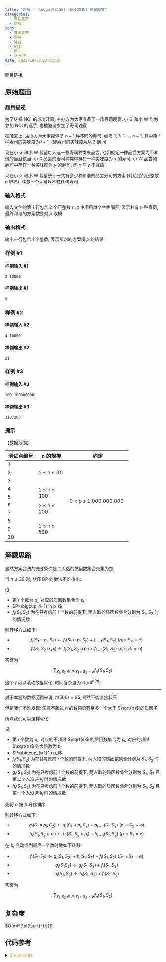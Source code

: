 ```yaml
---
title: "题解 - [Luogu P2150] [NOI2015] 寿司晚宴"
categories:
  - 算法竞赛
  - 题解
tags:
  - 算法竞赛
  - 题解
  - 洛谷
  - NOI
  - DP
  - 状压DP
date: 2022-10-22 23:02:15
---
```


[题目链接](https://www.luogu.com.cn/problem/P2150)

<!-- more -->

## 原始题面

### 题目描述

为了庆祝 NOI 的成功开幕, 主办方为大家准备了一场寿司晚宴. 小 G 和小 W 作为参加 NOI 的选手, 也被邀请参加了寿司晚宴

在晚宴上, 主办方为大家提供了 $n−1$ 种不同的寿司, 编号 $1,2,3,\ldots,n-1$, 其中第 $i$ 种寿司的美味度为 $i+1$. (即寿司的美味度为从 $2$ 到 $n$)

现在小 G 和小 W 希望每人选一些寿司种类来品尝, 他们规定一种品尝方案为不和谐的当且仅当: 小 G 品尝的寿司种类中存在一种美味度为 $x$ 的寿司, 小 W 品尝的寿司中存在一种美味度为 $y$ 的寿司, 而 $x$ 与 $y$ 不互质

现在小 G 和小 W 希望统计一共有多少种和谐的品尝寿司的方案 (对给定的正整数 $p$ 取模). 注意一个人可以不吃任何寿司

### 输入格式

输入文件的第 $1$ 行包含 $2$ 个正整数 $n, p$ 中间用单个空格隔开, 表示共有 $n$ 种寿司, 最终和谐的方案数要对 $p$ 取模

### 输出格式

输出一行包含 $1$ 个整数, 表示所求的方案模 $p$ 的结果

### 样例 #1

#### 样例输入 #1

```input1
3 10000
```

#### 样例输出 #1

```output1
9
```

### 样例 #2

#### 样例输入 #2

```input2
4 10000
```

#### 样例输出 #2

```output2
21
```

### 样例 #3

#### 样例输入 #3

```input3
100 100000000
```

#### 样例输出 #3

```output3
3107203
```

### 提示

【数据范围】

<table style="undefined;table-layout: fixed; width: 400px">
<colgroup>
<col style="width: 100px">
<col style="width: 100px">
<col style="width: 200px">
</colgroup>
<thead>
  <tr>
    <th>测试点编号</th>
    <th>n 的规模</th>
    <th>约定</th>
  </tr>
</thead>
<tbody>
  <tr>
    <td>1</td>
    <td rowspan="3">2 ≤ n ≤ 30<br></td>
    <td rowspan="10">0 &lt; p ≤ 1,000,000,000</td>
  </tr>
  <tr>
    <td>2</td>
  </tr>
  <tr>
    <td>3</td>
  </tr>
  <tr>
    <td>4</td>
    <td rowspan="2">2 ≤ n ≤ 100</td>
  </tr>
  <tr>
    <td>5</td>
  </tr>
  <tr>
    <td>6</td>
    <td rowspan="2">2 ≤ n ≤ 200</td>
  </tr>
  <tr>
    <td>7</td>
  </tr>
  <tr>
    <td>8</td>
    <td rowspan="3">2 ≤ n ≤ 500</td>
  </tr>
  <tr>
    <td>9</td>
  </tr>
  <tr>
    <td>10</td>
  </tr>
</tbody>
</table>

## 解题思路

显然方案合法的充要条件是二人选的质因数集合交集为空

当 $n\leq 30$ 时, 状压 DP 的做法不难得出:

设

- 第 $i$ 个数为 $a_i$, 对应的质因数集合为 $p_i$
- $P=\bigcup_{i=1}^n p_i$
- $f_i(S_1,S_2)$ 为在只考虑前 $i$ 个数的前提下, 两人取的质因数集合分别为 $S_1$, $S_2$ 时的情况数

则转移方式如下:

- $$f_i(S_1\cup p_i,S_2)\leftarrow f_i(S_1\cup p_i,S_2)+f_{i-1}(S_1,S_2)~(p_i\cap S_2=\varnothing)$$
- $$f_i(S_1,S_2\cup p_i)\leftarrow f_i(S_1,S_2\cup p_i)+f_{i-1}(S_1,S_2)~(p_i\cap S_1=\varnothing)$$

答案为

$$\sum_{S_1,S_2\in P; S_1\cap S_2=\varnothing}f_n(S_1,S_2)$$

这个 $f$ 可以滚动数组优化, 时间复杂度为 $O(n4^{\pi(n)})$

---

对于本题的数据范围来说, $\pi(500)=95$, 显然不能直接状压

但是我们不难发现: 任意不超过 $n$ 的数只能有至多一个大于 $\sqrt{n}$ 的质因子

所以我们可以这样优化:

设

- 第 $i$ 个数为 $a_i$, 对应的不超过 $\sqrt{n}$ 的质因数集合为 $p_i$, 对应的超过 $\sqrt{n}$ 的大质数为 $b_i$
- $P=\bigcup_{i=1}^n p_i$
- $f_i(S_1,S_2)$ 为在只考虑前 $i$ 个数的前提下, 两人取的质因数集合分别为 $S_1$, $S_2$ 时的情况数
- $g_i(S_1,S_2)$ 为在只考虑前 $i$ 个数的前提下, 两人取的质因数集合分别为 $S_1$, $S_2$ 且第二个人没选 $b_i$ 时的情况数
- $h_i(S_1,S_2)$ 为在只考虑前 $i$ 个数的前提下, 两人取的质因数集合分别为 $S_1$, $S_2$ 且第一个人没选 $b_i$ 时的情况数

先将 $a$ 按 $b$ 升序排序

则转移方式如下:

- $$g_i(S_1\cup p_i,S_2)\leftarrow g_i(S_1\cup p_i,S_2)+g_{i-1}(S_1,S_2)~(p_i\cap S_2=\varnothing)$$
- $$h_i(S_1,S_2\cup p_i)\leftarrow h_i(S_1,S_2\cup p_i)+h_{i-1}(S_1,S_2)~(p_i\cap S_1=\varnothing)$$

在 $b_i$ 变动或到最后一个数时做如下转移

- $$f_i(S_1,S_2)\leftarrow g_i(S_1,S_2)+h_i(S_1,S_2)-f_i(S_1,S_2)~(S_1\cap S_2=\varnothing)$$
- $$g_i(S_1S_2)\leftarrow g_i(S_1,S_2)+f_i(S_1,S_2)$$
- $$h_i(S_1,S_2)\leftarrow h_i(S_1,S_2)+f_i(S_1,S_2)$$

答案为

$$\sum_{S_1,S_2\in P; S_1\cap S_2=\varnothing}f_n(S_1,S_2)$$

## 复杂度

$O(n4^{\pi(\sqrt{n})})$

## 代码参考

<details>
<summary><font color='orange'>Show code</font></summary>

{% icodeweb cpa_cpp title:Luogu_P2150 Luogu/P2150/0.cpp %}

</details>
